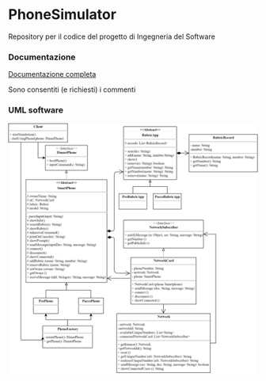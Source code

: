 # PhoneSimulator
 Repository per il codice del progetto di Ingegneria del Software
 
 
 ### Documentazione
 [Documentazione completa](https://docs.google.com/document/d/1Qp8zCO5xep3hJsoPorasWVTrHCBqD0262AY88BYDcUI/edit?usp=sharing)
 
 Sono consentiti (e richiesti) i commenti
 
 
 ### UML software
 ![UML del software](Assets/ProgettoPhone.png)

